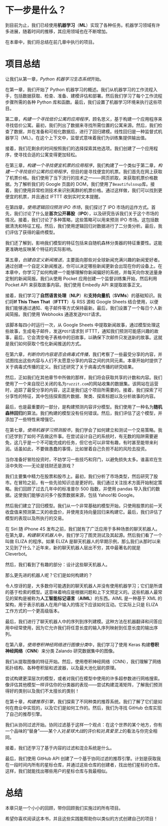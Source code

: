 # 下一步是什么？

到目前为止，我们已经使用**机器学习**（**ML**）实现了各种任务。机器学习领域有许多进展，随着时间的推移，其应用领域也在不断增加。

在本章中，我们将总结在前几章中执行的项目。

# 项目总结

让我们从第一章，*Python 机器学习生态系统*开始。

在第一章，我们开始了 Python 机器学习的概述。我们从机器学习的工作流程入手，包括数据获取、检查、准备、建模评估和部署。然后我们学习了每个工作流程步骤所需的各种 Python 库和函数。最后，我们设置了机器学习环境来执行这些项目。

第二章，*构建一个寻找低价公寓的应用程序*，顾名思义，基于构建一个应用程序来寻找低价公寓。最初，我们列出了数据来寻找所需位置的公寓来源。然后，我们检查了数据，并在准备和可视化数据后，进行了回归建模。线性回归是一种监督式机器学习（ML）。在这个上下文中，监督式意味着我们为训练集提供输出值。

接着，我们花剩余的时间按照我们的选择探索其他选项。我们创建了一个应用程序，使寻找合适的公寓变得更加轻松。

在第三章，*构建一个寻找便宜机票的应用程序*，我们构建了一个类似于第二章，*构建一个寻找低价公寓的应用程序*，但目的是寻找便宜的机票。我们首先在网上获取了机票价格。我们使用了当下流行的技术之一——网页抓取，来获取机票价格数据。为了解析我们的 Google 页面的 DOM，我们使用了`Beautifulsoup`库。接着，我们使用异常检测技术来识别离群的机票价格。通过这样做，我们可以找到更便宜的机票，并且通过 IFTTT 收到实时文本提醒。

在第四章，*使用逻辑回归预测 IPO 市场*，我们探讨了 IPO 市场的运作方式。首先，我们讨论了什么是**首次公开募股**（**IPO**），以及研究告诉我们关于这个市场的情况。接着，我们讨论了多种策略，这些策略可以用来预测 IPO 市场。这包括数据清洗和特征工程。然后，我们使用逻辑回归对数据进行了二分类分析。最后，我们评估了获得的最终模型。

我们还了解到，影响我们模型的特征包括来自随机森林分类器的特征重要性。这能更准确地反映某个特征的实际影响。

第五章，*创建自定义新闻推送*，主要面向那些对全球新闻充满兴趣的新闻爱好者。通过创建一个自定义新闻推送，你可以决定哪些新闻更新会出现在你的设备上。在本章中，你学习了如何构建一个能够理解你新闻偏好的系统，并每天向你发送量身定制的新闻简报。我们从使用 Pocket 应用创建一个监督训练集开始，然后利用 Pocket API 来获取故事内容。我们使用 Embedly API 来提取故事正文。

接着，我们学习了**自然语言处理**（**NLP**）和**支持向量机**（**SVMs**）的基础知识。我们将**If This Then That**（**IFTTT**）与 RSS 源和 Google Sheets 结合使用，以便我们能够通过通知、电子邮件等方式保持最新。最后，我们设置了一个每日个人新闻简报。我们使用 Webhooks 通道发送`POST`请求。

该脚本每四小时运行一次，从 Google Sheets 中提取新闻故事，通过模型处理这些故事，生成电子邮件，发送`POST`请求到 IFTTT，通知我们预测可能感兴趣的故事，最后，它会清空电子表格中的旧故事，以确保下次邮件只发送新的故事。这就是我们如何获取个性化新闻推送的方式。

在第六章，*判断你的内容是否会病毒式传播*，我们考察了一些最受分享的内容，并试图找出这些内容与人们不太愿意分享的内容之间的共同元素。本章开始时提供了关于病毒式传播的定义。我们还研究了关于病毒式传播的研究结果。

然后，正如我们在其他章节中所做的那样，我们将会获取共享的计数和内容。我们使用了一个来自现已关闭的名为`ruzzit.com`的网站收集的数据集。该网站在运营时，追踪了最受分享的内容，这正是我们这个项目所需要的。接着，我们探索了可分享性的特征，其中包括探索图片数据、聚类、探索标题以及分析故事的内容。

最后，也是最重要的一部分，是构建预测内容评分模型。我们使用了一种名为**随机森林回归**的算法。我们构建的模型没有任何错误。然后，我们评估了这个模型，并添加了一些特性来增强它。

在第七章，*使用机器学习预测股市*，我们学会了如何建立和测试一个交易策略。我们还学到了如何*不*去做这件事。在尝试设计自己的系统时，有无数的陷阱需要避免，这几乎是一个不可能完成的任务，但它也可以非常有趣，有时甚至能带来利润。话虽如此，不要做愚蠢的事情，比如冒着自己负担不起的风险去投资。

当你准备好冒险投资时，不妨学习一些技巧和窍门，以避免损失太多。谁喜欢在生活中失败——无论是钱财还是游戏？

我们主要集中精力在股票和股市上。最初，我们分析了市场类型，然后研究了股市。在冒险之前，有一些先验知识总是更好的。我们通过关注技术方面开始制定策略。我们回顾了过去几年中的标准普尔 500 指数，并使用 pandas 导入我们的数据。这使我们能够访问多个股票数据来源，包括 Yahoo!和 Google。

然后我们建立了回归模型。我们从一个非常基础的模型开始，只使用股票的前一天收盘值来预测第二天的收盘价，并使用支持向量回归来构建它。最后，我们评估了模型的表现以及所执行的交易。

在 Siri 随 iPhone 4S 发布之前，我们就有了广泛应用于多种场景的聊天机器人。在第九章，*构建聊天机器人*中，我们学习了图灵测试及其起源。然后我们看了一个叫做 ELIZA 的程序。如果 ELIZA 是聊天机器人的早期示例，那么我们从那时以来又见到了什么？近年来，新的聊天机器人层出不穷，其中最著名的就是 Cleverbot。

然后，我们看到了有趣的部分：设计这些聊天机器人。

那么更先进的机器人呢？它们是如何构建的？

令人惊讶的是，大多数你可能遇到的聊天机器人并没有使用机器学习；它们是所谓的基于检索的模型。这意味着响应是根据问题和上下文预定义的。这些机器人最常见的架构是被称为**人工智能标记语言**（**AIML**）的东西。AIML 是一种基于 XML 的架构，用于表示机器人在用户输入的情况下应该如何互动。它实际上只是 ELIZA 工作方式的一个更高级版本。

最后，我们进行了聊天机器人中的序列到序列建模。这种方法在机器翻译和问答应用中经常使用，因为它允许我们将任意长度的输入序列映射到任意长度的输出序列。

在第八章，*使用卷积神经网络进行图像分类*中，我们学习了使用 Keras 构建**卷积神经网络**（**CNN**）来分类 Zalando 研究数据集中的图像。

我们从提取图像的特征开始。然后，使用卷积神经网络（CNN），我们理解了网络拓扑结构、各种卷积层和滤波器，以及最大池化层的原理。

尝试构建更深层次的模型，或者对我们在模型中使用的许多超参数进行网格搜索。像评估其他模型一样评估你的分类器的表现——尝试构建混淆矩阵，了解我们预测得好的类别以及我们不太擅长的类别！

在第十章，*构建推荐引擎*，我们探索了不同种类的推荐系统。我们了解了它们是如何在商业中实现的，以及它们是如何工作的。然后，我们为寻找 GitHub 仓库实现了自己的推荐引擎。

我们从协同过滤开始。协同过滤基于这样一个观点：在这个世界的某个地方，你有一个品味的“替身”——某个人对*星球大战*的评价和对*真爱至上*的看法与你完全相同。

接着，我们还学习了基于内容的过滤和混合系统是什么。

最后，我们使用 GitHub API 创建了一个基于协同过滤的推荐引擎。计划是获取我在一段时间内所有的星标仓库，并通过这些仓库的创建者，找出他们星标的仓库。这样，我们就能找出哪些用户的星标仓库与我最相似。

# 总结

本章只是一个小小的回顾，带你回顾我们实施过的所有项目。

希望你喜欢阅读这本书，并且这些实践能帮助你以类似的方式创建自己的项目！
